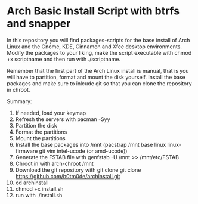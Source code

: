 # Arch Basic Install Script with btrfs and snapper

In this repository you will find packages-scripts for the base install of Arch Linux and the Gnome, KDE, Cinnamon and Xfce desktop environments.
Modify the packages to your liking, make the script executable with chmod +x scriptname and then run with ./scriptname.

Remember that the first part of the Arch Linux install is manual, that is you will have to partition, format and mount the disk yourself. Install the base packages and make sure to inlcude git so that you can clone the repository in chroot.

Summary:

1. If needed, load your keymap
2. Refresh the servers with pacman -Syy
3. Partition the disk
4. Format the partitions
5. Mount the partitions
6. Install the base packages into /mnt (pacstrap /mnt base linux linux-firmware git vim intel-ucode (or amd-ucode))
7. Generate the FSTAB file with genfstab -U /mnt >> /mnt/etc/FSTAB
8. Chroot in with arch-chroot /mnt
9. Download the git repository with git clone git clone https://github.com/b0tm0de/archinstall.git
10. cd archinstall
11. chmod +x install.sh
12. run with ./install.sh
